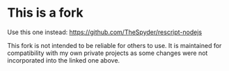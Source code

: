 # This is a fork
Use this one instead: https://github.com/TheSpyder/rescript-nodejs

This fork is not intended to be reliable for others to use. It is maintained for compatibility
with my own private projects as some changes were not incorporated into the linked one above.
